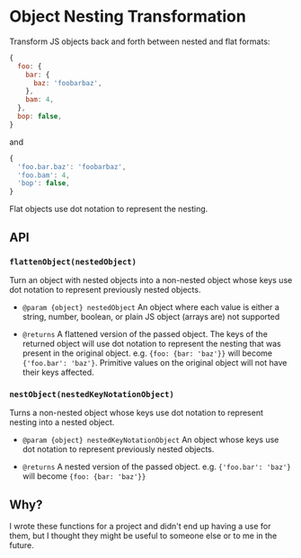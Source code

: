 # Object Nesting Transformation

Transform JS objects back and forth between nested and flat formats:

```js
{
  foo: {
    bar: {
      baz: 'foobarbaz',
    },
    bam: 4,
  },
  bop: false,
}
```

and

```js
{
  'foo.bar.baz': 'foobarbaz',
  'foo.bam': 4,
  'bop': false,
}
```

Flat objects use dot notation to represent the nesting.

## API

### `flattenObject(nestedObject)`

Turn an object with nested objects into a non-nested object whose keys use dot notation to represent previously nested objects.

- `@param {object} nestedObject` An object where each value is either a string, number, boolean, or plain JS object (arrays are) not supported

- `@returns` A flattened version of the passed object. The keys of the returned object will use dot notation to represent the nesting that was present in the original object. e.g. `{foo: {bar: 'baz'}}` will become `{'foo.bar': 'baz'}`. Primitive values on the original object will not have their keys affected.

### `nestObject(nestedKeyNotationObject)`

Turns a non-nested object whose keys use dot notation to represent nesting into a nested object.

- `@param {object} nestedKeyNotationObject` An object whose keys use dot notation to represent previously nested objects.

- `@returns` A nested version of the passed object. e.g. `{'foo.bar': 'baz'}` will become `{foo: {bar: 'baz'}}`

## Why?

I wrote these functions for a project and didn't end up having a use for them, but I thought they might be useful to someone else or to me in the future.
